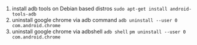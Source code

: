 1. install adb tools on Debian based distros
` sudo apt-get install android-tools-adb `
2. uninstall google chrome via adb command
` adb uninstall --user 0 com.android.chrome `
3. uninstall google chrome via adbshell 
`adb shell`
`pm uninstall --user 0 com.android.chrome `
